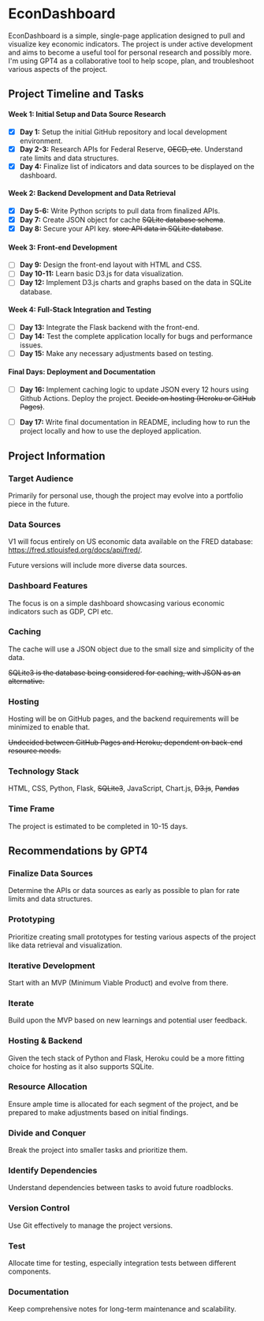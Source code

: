 # EconDashboard

EconDashboard is a simple, single-page application designed to pull and visualize key economic indicators. The project is under active development and aims to become a useful tool for personal research and possibly more. I'm using GPT4 as a collaborative tool to help scope, plan, and troubleshoot various aspects of the project. 



## Project Timeline and Tasks

#### Week 1: Initial Setup and Data Source Research
- [x] **Day 1:** Setup the initial GitHub repository and local development environment.
- [x] **Day 2-3:** Research APIs for Federal Reserve, ~~OECD, etc~~. Understand rate limits and data structures.
- [x] **Day 4:** Finalize list of indicators and data sources to be displayed on the dashboard.

#### Week 2: Backend Development and Data Retrieval
- [x] **Day 5-6:** Write Python scripts to pull data from finalized APIs.
- [x] **Day 7:** Create JSON object for cache ~~SQLite database schema~~.
- [x] **Day 8:** Secure your API key. ~~store API data in SQLite database~~.

#### Week 3: Front-end Development
- [ ] **Day 9:** Design the front-end layout with HTML and CSS.
- [ ] **Day 10-11:** Learn basic D3.js for data visualization.
- [ ] **Day 12:** Implement D3.js charts and graphs based on the data in SQLite database.

#### Week 4: Full-Stack Integration and Testing
- [ ] **Day 13:** Integrate the Flask backend with the front-end.
- [ ] **Day 14:** Test the complete application locally for bugs and performance issues.
- [ ] **Day 15:** Make any necessary adjustments based on testing.

#### Final Days: Deployment and Documentation
- [ ] **Day 16:** Implement caching logic to update JSON every 12 hours using Github Actions. Deploy the project. ~~Decide on hosting (Heroku or GitHub Pages)~~. 
- [ ] **Day 17:** Write final documentation in README, including how to run the project locally and how to use the deployed application.



## Project Information

### Target Audience
Primarily for personal use, though the project may evolve into a portfolio piece in the future.

### Data Sources
V1 will focus entirely on US economic data available on the FRED database: https://fred.stlouisfed.org/docs/api/fred/. 

Future versions will include more diverse data sources.

### Dashboard Features
The focus is on a simple dashboard showcasing various economic indicators such as GDP, CPI etc.

### Caching
The cache will use a JSON object due to the small size and simplicity of the data. 

~~SQLite3 is the database being considered for caching, with JSON as an alternative.~~

### Hosting
Hosting will be on GitHub pages, and the backend requirements will be minimized to enable that.

~~Undecided between GitHub Pages and Heroku; dependent on back-end resource needs.~~

### Technology Stack
HTML, CSS, Python, Flask, ~~SQLite3~~, JavaScript, Chart.js, ~~D3.js~~, ~~Pandas~~

### Time Frame
The project is estimated to be completed in 10-15 days.



## Recommendations by GPT4

### Finalize Data Sources
Determine the APIs or data sources as early as possible to plan for rate limits and data structures.

### Prototyping
Prioritize creating small prototypes for testing various aspects of the project like data retrieval and visualization.

### Iterative Development
Start with an MVP (Minimum Viable Product) and evolve from there.

### Iterate
Build upon the MVP based on new learnings and potential user feedback.

### Hosting & Backend
Given the tech stack of Python and Flask, Heroku could be a more fitting choice for hosting as it also supports SQLite.

### Resource Allocation
Ensure ample time is allocated for each segment of the project, and be prepared to make adjustments based on initial findings.

### Divide and Conquer
Break the project into smaller tasks and prioritize them.

### Identify Dependencies
Understand dependencies between tasks to avoid future roadblocks.

### Version Control
Use Git effectively to manage the project versions.

### Test
Allocate time for testing, especially integration tests between different components.

### Documentation
Keep comprehensive notes for long-term maintenance and scalability.
